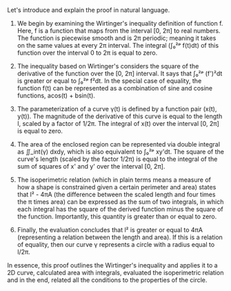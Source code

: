 Let's introduce and explain the proof in natural language. 

1) We begin by examining the Wirtinger's inequality definition of function f. Here, f is a function that maps from the interval [0, 2π] to real numbers. The function is piecewise smooth and is 2π periodic; meaning it takes on the same values at every 2π interval. The integral (∫₀²ᵖ f(t)dt) of this function over the interval 0 to 2π is equal to zero.

2) The inequality based on Wirtinger's considers the square of the derivative of the function over the [0, 2π] interval. It says that ∫₀²ᵖ (f')²dt is greater or equal to ∫₀²ᵖ f²dt. In the special case of equality, the function f(t) can be represented as a combination of sine and cosine functions, acos(t) + bsin(t).

3) The parameterization of a curve γ(t) is defined by a function pair (x(t), y(t)). The magnitude of the derivative of this curve is equal to the length l, scaled by a factor of 1/2π. The integral of x(t) over the interval [0, 2π] is equal to zero.

4) The area of the enclosed region can be represented via double integral as ∬_int(γ) dxdy, which is also equivalent to ∫₀²ᵖ xy'dt. The square of the curve's length (scaled by the factor 1/2π) is equal to the integral of the sum of squares of x' and y' over the interval [0, 2π].

5) The isoperimetric relation (which in plain terms means a measure of how a shape is constrained given a certain perimeter and area) states that l² - 4πA (the difference between the scaled length and four times the π times area) can be expressed as the sum of two integrals, in which each integral has the square of the derived function minus the square of the function. Importantly, this quantity is greater than or equal to zero.

6) Finally, the evaluation concludes that l² is greater or equal to 4πA (representing a relation between the length and area). If this is a relation of equality, then our curve γ represents a circle with a radius equal to l/2π. 

In essence, this proof outlines the Wirtinger's inequality and applies it to a 2D curve, calculated area with integrals, evaluated the isoperimetric relation and in the end, related all the conditions to the properties of the circle.